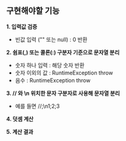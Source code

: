 ## 구현해야할 기능

**1. 입력값 검증**
- 빈값 입력 ("" 또는 null) : 0 반환

**2. 쉼표(,) 또는 콜론(:) 구분자 기준으로 문자열 분리**
- 숫자 하나 입력 : 해당 숫자 반환
- 숫자 이외의 값 : RuntimeException throw
- 음수 :  RuntimeException throw

**3. // 와 \\n 위치한 문자 구분자로 사용해 문자열 분리**
- 예를 들면 //;\n1;2;3

**4. 덧셈 계산**

**5. 계산 결과**